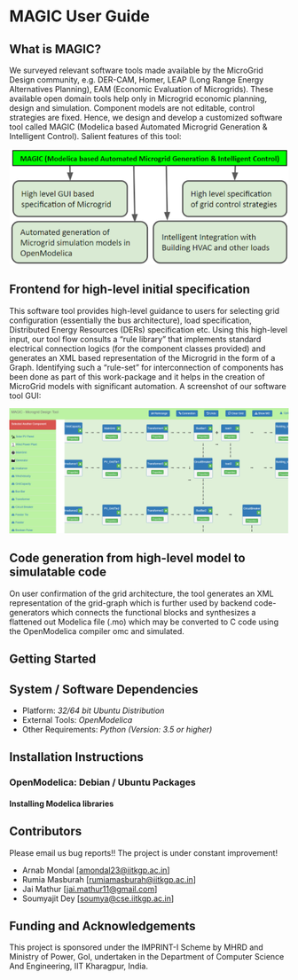 MAGIC User Guide
=================

What is MAGIC?
---------------

We surveyed relevant software tools made available by the MicroGrid Design community, e.g.  DER-CAM, Homer, LEAP (Long Range Energy Alternatives Planning), EAM (Economic Evaluation of Microgrids). These available open domain tools help only in Microgrid economic planning, design and simulation. Component models are not editable, control strategies are fixed. Hence, we design and develop a customized software tool called MAGIC (Modelica based Automated Microgrid Generation & Intelligent Control). Salient features of this tool:

![Magic_features](/img/magic_features.png)

## Frontend for high-level initial specification

This software tool provides high-level guidance to users for selecting grid configuration (essentially the bus architecture), load specification, Distributed Energy Resources (DERs) specification etc. Using this high-level input, our tool flow consults a “rule library” that implements standard electrical connection logics (for the component classes provided) and generates an XML based representation of the Microgrid in the form of a Graph. Identifying such a “rule-set” for interconnection of components has been done as part of this work-package and it helps in the creation of MicroGrid models with significant automation. A screenshot of our software tool GUI:

![Magic_tool](/img/magic_tool.png)

## Code generation from high-level model to simulatable code

On user confirmation of the grid architecture, the tool generates an XML representation of the grid-graph which is further used by backend code-generators which connects the functional blocks and synthesizes a flattened out Modelica file (.mo) which may be converted to C code using the OpenModelica compiler omc and simulated.

Getting Started
-------------------

## System / Software Dependencies

* Platform: _32/64 bit Ubuntu Distribution_
* External Tools: _OpenModelica_
* Other Requirements: _Python (Version: 3.5 or higher)_

## Installation Instructions

### OpenModelica: Debian / Ubuntu Packages

#### Installing Modelica libraries

Contributors
-------------------
Please email us bug reports!! The project is under constant improvement!

* Arnab Mondal [amondal23@iitkgp.ac.in]
* Rumia Masburah [rumiamasburah@iitkgp.ac.in]
* Jai Mathur [jai.mathur11@gmail.com]
* Soumyajit Dey [soumya@cse.iitkgp.ac.in]
<!-- * Arnab Sarkar [arnabsarkar@iitg.ac.in]
* Arijit Mondal [arijit@iitp.ac.in] -->

Funding and Acknowledgements
-----------------------------------
This project is sponsored under the IMPRINT-I Scheme by MHRD and Ministry of Power, GoI, undertaken in the Department of Computer Science And Engineering, IIT Kharagpur, India.



